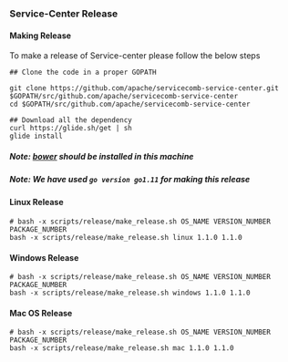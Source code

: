### Service-Center Release

#### Making Release

To make a release of Service-center please follow the below steps

```
## Clone the code in a proper GOPATH

git clone https://github.com/apache/servicecomb-service-center.git $GOPATH/src/github.com/apache/servicecomb-service-center
cd $GOPATH/src/github.com/apache/servicecomb-service-center

## Download all the dependency
curl https://glide.sh/get | sh
glide install
```

##### Note: [bower](https://www.npmjs.com/package/bower) should be installed in this machine

##### Note: We have used `go version go1.11` for making this release

#### Linux Release

```
# bash -x scripts/release/make_release.sh OS_NAME VERSION_NUMBER PACKAGE_NUMBER
bash -x scripts/release/make_release.sh linux 1.1.0 1.1.0
```

#### Windows Release

```
# bash -x scripts/release/make_release.sh OS_NAME VERSION_NUMBER PACKAGE_NUMBER
bash -x scripts/release/make_release.sh windows 1.1.0 1.1.0
```

#### Mac OS Release

```
# bash -x scripts/release/make_release.sh OS_NAME VERSION_NUMBER PACKAGE_NUMBER
bash -x scripts/release/make_release.sh mac 1.1.0 1.1.0
```

